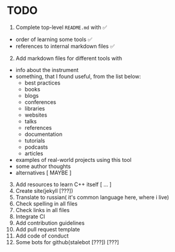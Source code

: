 # TODO
1. Complete top-level `README.md` with :white_check_mark:
  - order of learning some tools :white_check_mark:
  - references to internal markdown files :white_check_mark:
2. Add markdown files for different tools with
  - info about the instrument 
  - something, that I found useful, from the list below:
    - best practices
    - books
    - blogs
    - conferences
    - libraries
    - websites
    - talks
    - references
    - documentation
    - tutorials
    - podcasts
    - articles
  - examples of real-world projects using this tool
  - some author thoughts
  - alternatives [ MAYBE ]
3. Add resources to learn C++ itself [ ... ]
4. Create site(jekyll [???])
5. Translate to russian( it's common language here, where i live)
6. Check spelling in all files
7. Check links in all files
9. Integrate CI
10. Add contribution guidelines
11. Add pull request template
12. Add code of conduct
13. Some bots for github(stalebot [???]) [???] 
